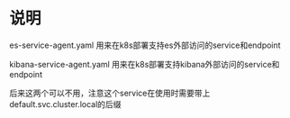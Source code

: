 # 说明

es-service-agent.yaml 
用来在k8s部署支持es外部访问的service和endpoint

kibana-service-agent.yaml
用来在k8s部署支持kibana外部访问的service和endpoint

后来这两个可以不用，注意这个service在使用时需要带上default.svc.cluster.local的后缀

